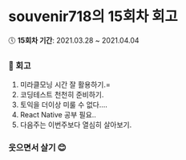 # souvenir718의 15회차 회고

:clock5: **15회차 기간**: 2021.03.28 ~ 2021.04.04

### 📝 회고
1. 미라클모닝 시간 잘 활용하기.=
2. 코딩테스트 천천히 준비하기.
3. 토익을 더이상 미룰 수 없다....
4. React Native 공부 필요..
5. 다음주는 이번주보다 열심히 살아보기.

### 웃으면서 살기 😊

